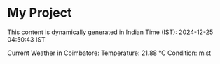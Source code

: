 # My Project

This content is dynamically generated in Indian Time (IST): 2024-12-25 04:50:43 IST


Current Weather in Coimbatore:
Temperature: 21.88 °C
Condition: mist
